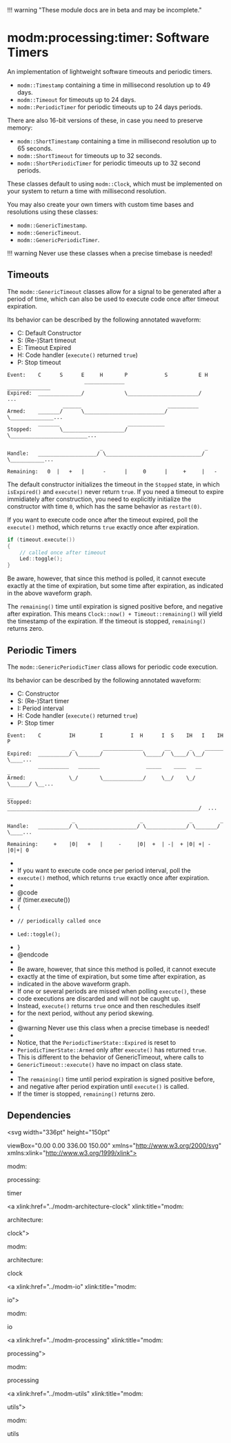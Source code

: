 !!! warning "These module docs are in beta and may be incomplete."

# modm:processing:timer: Software Timers

An implementation of lightweight software timeouts and periodic timers.

- `modm::Timestamp` containing a time in millisecond resolution up to 49 days.
- `modm::Timeout` for timeouts up to 24 days.
- `modm::PeriodicTimer` for periodic timeouts up to 24 days periods.

There are also 16-bit versions of these, in case you need to preserve memory:

- `modm::ShortTimestamp` containing a time in millisecond resolution up to 65 seconds.
- `modm::ShortTimeout` for timeouts up to 32 seconds.
- `modm::ShortPeriodicTimer` for periodic timeouts up to 32 second periods.

These classes default to using `modm::Clock`, which must be implemented on your
system to return a time with millisecond resolution.

You may also create your own timers with custom time bases and resolutions
using these classes:

- `modm::GenericTimestamp`.
- `modm::GenericTimeout`.
- `modm::GenericPeriodicTimer`.

!!! warning
	Never use these classes when a precise timebase is needed!

## Timeouts

The `modm::GenericTimeout` classes allow for a signal to be generated after a
period of time, which can also be used to execute code once after timeout
expiration.

Its behavior can be described by the following annotated waveform:

- C: Default Constructor
- S: (Re-)Start timeout
- E: Timeout Expired
- H: Code handler (`execute()` returned `true`)
- P: Stop timeout

```
Event:    C      S      E     H       P            S          E H
                         _____________                         ______________
Expired:  ______________/             \_______________________/              ...
                  ______                            __________
Armed:    _______/      \__________________________/          \______________...
          _______                      ____________
Stopped:         \____________________/            \_________________________...

                              _                                 _
Handle:   ___________________/ \_______________________________/ \___________...

Remaining:   0  |   +   |      -      |     0      |     +     |   -
```

The default constructor initializes the timeout in the `Stopped` state,
in which `isExpired()` and `execute()` never return `true`.
If you need a timeout to expire immidiately after construction, you need
to explicitly initialize the constructor with time `0`, which has the
same behavior as `restart(0)`.

If you want to execute code once after the timeout expired, poll the
`execute()` method, which returns `true` exactly once after expiration.

```cpp
if (timeout.execute())
{
    // called once after timeout
    Led::toggle();
}
```

Be aware, however, that since this method is polled, it cannot execute
exactly at the time of expiration, but some time after expiration, as
indicated in the above waveform graph.

The `remaining()` time until expiration is signed positive before, and
negative after expiration. This means `Clock::now() + Timeout::remaining()`
will yield the timestamp of the expiration.
If the timeout is stopped, `remaining()` returns zero.

## Periodic Timers

The `modm::GenericPeriodicTimer` class allows for periodic code execution.

Its behavior can be described by the following annotated waveform:

- C: Constructor
- S: (Re-)Start timer
- I: Period interval
- H: Code handler (`execute()` returned `true`)
- P: Stop timer

```
Event:    C         IH        I         I  H      I  S    IH   I    IH  P
                     _         _____________       __      _    ______
Expired:  __________/ \_______/             \_____/  \____/ \__/      \____...
          __________   _______               _____    ____   __        _
Armed:              \_/       \_____________/     \__/    \_/  \______/ \__...
                                                                         __
Stopped:  ______________________________________________________________/  ...

                     _                     _               _         _
Handle:   __________/ \___________________/ \_____________/ \_______/ \____...

Remaining:     +    |0|   +   |     -     |0|  +  | -|  + |0| +| -  |0|+| 0
```
 *
 * If you want to execute code once per period interval, poll the
 * `execute()` method, which returns `true` exactly once after expiration.
 *
 * @code
 * if (timer.execute())
 * {
 *     // periodically called once
 *     Led::toggle();
 * }
 * @endcode
 *
 * Be aware, however, that since this method is polled, it cannot execute
 * exactly at the time of expiration, but some time after expiration, as
 * indicated in the above waveform graph.
 * If one or several periods are missed when polling `execute()`, these
 * code executions are discarded and will not be caught up.
 * Instead, `execute()` returns `true` once and then reschedules itself
 * for the next period, without any period skewing.
 *
 * @warning	Never use this class when a precise timebase is needed!
 *
 * Notice, that the `PeriodicTimerState::Expired` is reset to
 * `PeriodicTimerState::Armed` only after `execute()` has returned `true`.
 * This is different to the behavior of GenericTimeout, where calls to
 * `GenericTimeout::execute()` have no impact on class state.
 *
 * The `remaining()` time until period expiration is signed positive before,
 * and negative after period expiration until `execute()` is called.
 * If the timer is stopped, `remaining()` returns zero.






## Dependencies

<?xml version="1.0" encoding="UTF-8" standalone="no"?>
<!DOCTYPE svg PUBLIC "-//W3C//DTD SVG 1.1//EN"
 "http://www.w3.org/Graphics/SVG/1.1/DTD/svg11.dtd">
<!-- Generated by graphviz version 2.38.0 (20140413.2041)
 -->
<!-- Title: modm:processing:timer Pages: 1 -->
<svg width="336pt" height="150pt"
 viewBox="0.00 0.00 336.00 150.00" xmlns="http://www.w3.org/2000/svg" xmlns:xlink="http://www.w3.org/1999/xlink">
<g id="graph0" class="graph" transform="scale(1 1) rotate(0) translate(4 146)">
<title>modm:processing:timer</title>
<polygon fill="white" stroke="none" points="-4,4 -4,-146 332,-146 332,4 -4,4"/>
<!-- modm_processing_timer -->
<g id="node1" class="node"><title>modm_processing_timer</title>
<polygon fill="lightgrey" stroke="black" stroke-width="2" points="170,-53 90,-53 90,-0 170,-0 170,-53"/>
<text text-anchor="middle" x="130" y="-37.8" font-family="Times New Roman,serif" font-size="14.00">modm:</text>
<text text-anchor="middle" x="130" y="-22.8" font-family="Times New Roman,serif" font-size="14.00">processing:</text>
<text text-anchor="middle" x="130" y="-7.8" font-family="Times New Roman,serif" font-size="14.00">timer</text>
</g>
<!-- modm_architecture_clock -->
<g id="node2" class="node"><title>modm_architecture_clock</title>
<g id="a_node2"><a xlink:href="../modm-architecture-clock" xlink:title="modm:
architecture:
clock">
<polygon fill="lightgrey" stroke="black" points="84,-142 0,-142 0,-89 84,-89 84,-142"/>
<text text-anchor="middle" x="42" y="-126.8" font-family="Times New Roman,serif" font-size="14.00">modm:</text>
<text text-anchor="middle" x="42" y="-111.8" font-family="Times New Roman,serif" font-size="14.00">architecture:</text>
<text text-anchor="middle" x="42" y="-96.8" font-family="Times New Roman,serif" font-size="14.00">clock</text>
</a>
</g>
</g>
<!-- modm_processing_timer&#45;&gt;modm_architecture_clock -->
<g id="edge1" class="edge"><title>modm_processing_timer&#45;&gt;modm_architecture_clock</title>
<path fill="none" stroke="black" d="M97.857,-53.1323C88.3362,-61.9915 78.045,-72.0474 68.8873,-81.4181"/>
<polygon fill="black" stroke="black" points="66.2406,-79.1206 61.8223,-88.7503 71.2813,-83.9777 66.2406,-79.1206"/>
</g>
<!-- modm_io -->
<g id="node3" class="node"><title>modm_io</title>
<g id="a_node3"><a xlink:href="../modm-io" xlink:title="modm:
io">
<polygon fill="lightgrey" stroke="black" points="158,-134.5 102,-134.5 102,-96.5 158,-96.5 158,-134.5"/>
<text text-anchor="middle" x="130" y="-119.3" font-family="Times New Roman,serif" font-size="14.00">modm:</text>
<text text-anchor="middle" x="130" y="-104.3" font-family="Times New Roman,serif" font-size="14.00">io</text>
</a>
</g>
</g>
<!-- modm_processing_timer&#45;&gt;modm_io -->
<g id="edge2" class="edge"><title>modm_processing_timer&#45;&gt;modm_io</title>
<path fill="none" stroke="black" d="M130,-53.1323C130,-63.5829 130,-75.6988 130,-86.3906"/>
<polygon fill="black" stroke="black" points="126.5,-86.4933 130,-96.4933 133.5,-86.4934 126.5,-86.4933"/>
</g>
<!-- modm_processing -->
<g id="node4" class="node"><title>modm_processing</title>
<g id="a_node4"><a xlink:href="../modm-processing" xlink:title="modm:
processing">
<polygon fill="lightgrey" stroke="black" points="253.5,-134.5 176.5,-134.5 176.5,-96.5 253.5,-96.5 253.5,-134.5"/>
<text text-anchor="middle" x="215" y="-119.3" font-family="Times New Roman,serif" font-size="14.00">modm:</text>
<text text-anchor="middle" x="215" y="-104.3" font-family="Times New Roman,serif" font-size="14.00">processing</text>
</a>
</g>
</g>
<!-- modm_processing_timer&#45;&gt;modm_processing -->
<g id="edge3" class="edge"><title>modm_processing_timer&#45;&gt;modm_processing</title>
<path fill="none" stroke="black" d="M155.043,-53.1323C166.104,-64.4538 179.075,-77.7297 190.118,-89.0321"/>
<polygon fill="black" stroke="black" points="187.915,-91.7864 197.407,-96.4933 192.922,-86.8946 187.915,-91.7864"/>
</g>
<!-- modm_utils -->
<g id="node5" class="node"><title>modm_utils</title>
<g id="a_node5"><a xlink:href="../modm-utils" xlink:title="modm:
utils">
<polygon fill="lightgrey" stroke="black" points="328,-134.5 272,-134.5 272,-96.5 328,-96.5 328,-134.5"/>
<text text-anchor="middle" x="300" y="-119.3" font-family="Times New Roman,serif" font-size="14.00">modm:</text>
<text text-anchor="middle" x="300" y="-104.3" font-family="Times New Roman,serif" font-size="14.00">utils</text>
</a>
</g>
</g>
<!-- modm_processing_timer&#45;&gt;modm_utils -->
<g id="edge4" class="edge"><title>modm_processing_timer&#45;&gt;modm_utils</title>
<path fill="none" stroke="black" d="M170.167,-43.9465C197.026,-55.4554 232.836,-71.7979 263,-89 264.105,-89.6304 265.22,-90.2841 266.339,-90.9554"/>
<polygon fill="black" stroke="black" points="264.567,-93.9759 274.891,-96.3564 268.305,-88.0574 264.567,-93.9759"/>
</g>
<!-- modm_architecture_clock&#45;&gt;modm_processing_timer -->
<g id="edge5" class="edge"><title>modm_architecture_clock&#45;&gt;modm_processing_timer</title>
<path fill="none" stroke="black" d="M74.2692,-88.7503C83.7968,-79.8805 94.0863,-69.8224 103.234,-60.4578"/>
<polygon fill="black" stroke="black" points="105.873,-62.763 110.289,-53.1323 100.831,-57.9072 105.873,-62.763"/>
</g>
</g>
</svg>

